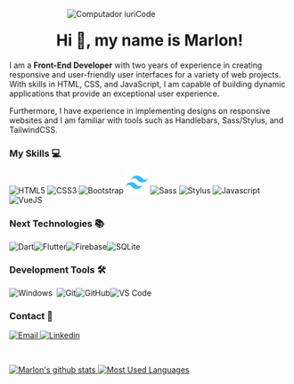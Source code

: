 <img src="https://raw.githubusercontent.com/MicaelliMedeiros/micaellimedeiros/master/image/computer-illustration.png" min-width="400px" max-width="400px" width="400px" align="right" alt="Computador iuriCode">

<h1 align="center">Hi 👋, my name is Marlon!</h1>

<p align="left">
I am a <strong>Front-End Developer</strong> with two years of experience in creating responsive and user-friendly user interfaces for a variety of web projects. With skills in HTML, CSS, and JavaScript, I am capable of building dynamic applications that provide an exceptional user experience.

Furthermore, I have experience in implementing designs on responsive websites and I am familiar with tools such as Handlebars, Sass/Stylus, and TailwindCSS.
</p>

### My Skills 💻

<img src="https://cdn.jsdelivr.net/gh/devicons/devicon/icons/html5/html5-plain.svg" width="40" height="40" alt="HTML5" title="HTML5"/>
<img src="https://cdn.jsdelivr.net/gh/devicons/devicon/icons/css3/css3-plain.svg" width="40" height="40" alt="CSS3" title="CSS3"/>
<img src="https://cdn.jsdelivr.net/gh/devicons/devicon/icons/bootstrap/bootstrap-original.svg" width="40" height="40" alt="Bootstrap" title="Bootstrap"/>
<img src="https://raw.githubusercontent.com/devicons/devicon/v2.16.0/icons/tailwindcss/tailwindcss-original.svg" width="40" height="40" alt="TailwindCSS" title="TailwindCSS"/>
<img src="https://cdn.jsdelivr.net/gh/devicons/devicon/icons/sass/sass-original.svg" width="40" height="40" alt="Sass" title="Sass"/>
<img src="https://cdn.jsdelivr.net/gh/devicons/devicon/icons/stylus/stylus-original.svg" width="40" height="40" alt="Stylus" title="Stylus"/>
<img src="https://cdn.jsdelivr.net/gh/devicons/devicon/icons/javascript/javascript-plain.svg" width="40" height="40" alt="Javascript" title="Javascript"/>
<img src="https://cdn.jsdelivr.net/gh/devicons/devicon/icons/vuejs/vuejs-original.svg" width="40" height="40" alt="VueJS" title="VueJS"/>

### Next Technologies 📚

<img src="https://cdn.jsdelivr.net/gh/devicons/devicon/icons/dart/dart-original.svg" width="40" height="40" alt="Dart" title="Dart"/><img src="https://cdn.jsdelivr.net/gh/devicons/devicon/icons/flutter/flutter-original.svg" width="40" height="40" alt="Flutter" title="Flutter"/><img src="https://cdn.jsdelivr.net/gh/devicons/devicon/icons/firebase/firebase-plain.svg" width="40" height="40" alt="Firebase" title="Firebase"/><img src="https://cdn.jsdelivr.net/gh/devicons/devicon/icons/sqlite/sqlite-original.svg" width="40" height="40" alt="SQLite" title="SQLite"/>

### Development Tools 🛠️

<img src="https://cdn.jsdelivr.net/gh/devicons/devicon/icons/windows8/windows8-original.svg" width="40" height="40" alt="Windows" title="Windows" style="margin-right: 8px;"/><img src="https://cdn.jsdelivr.net/gh/devicons/devicon/icons/git/git-plain.svg" width="40" height="40" alt="Git" title="Git"/><img src="https://cdn.jsdelivr.net/gh/devicons/devicon/icons/github/github-original.svg" width="40" height="40" alt="GitHub" title="GitHub"/><img src="https://cdn.jsdelivr.net/gh/devicons/devicon/icons/vscode/vscode-original.svg" width="40" height="40" alt="VS Code" title="VS Code"/>

### Contact 📱


<div align="left">
<a href="mailto:marlonmenezes.dev@gmail.com" target="_blank" alt="Email">
  <img src="https://img.shields.io/badge/Gmail-D14836?style=for-the-badge&logo=gmail&logoColor=white&link=mailto:marlonmenezes.dev@gmail.com" alt="Email" title="Email"/>
</a>

<a href="https://www.linkedin.com/in/marlonmenezes/" target="_blank" alt="Linkedin">
  <img src="https://img.shields.io/badge/LinkedIn-0077B5?style=for-the-badge&logo=linkedin&logoColor=white&link=https://www.linkedin.com/in/marlonmenezes/" alt="Linkedin" title="Linkedin"/>
</a>

<p>
&nbsp;
</p>

<a href="https://https://github.com/SouEuMarlon/" alt="Marlon's github stats">
<img height="180em" src="https://github-readme-stats.vercel.app/api?username=SouEuMarlon&show_icons=true&theme=vision-friendly-dark" alt="Marlon's github stats" title="Marlon's github stats"/>
</a>
<a href="https://https://github.com/SouEuMarlon/" alt="Most Used Languages">
<img height="180em" src="https://github-readme-stats.vercel.app/api/top-langs/?username=SouEuMarlon&layout=compact&langs_count=7&theme=vision-friendly-dark" alt="Most Used Languages" title="Most Used Languages"/>
</a>

</div>  
